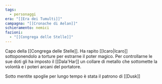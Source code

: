 ```yaml
---
tags:
  - personaggi
era: "[[Era dei Tumulti]]"
campagna: "[[Cronache di Aelan]]"
schieramento: nemici
fazioni:
  - "[[Congrega delle Stelle]]"
---
```

Capo della [[Congrega delle Stelle]]. Ha rapito [[Icaro|Icaro]] sottoponendolo a torture per estrarne il poter magico. Per controllarne le sue doti gli ha imposto il [[Dala'Har]] un collare di metallo che sottomette la volontà e i poteri arcani del portatore.

Sotto mentite spoglie per lungo tempo è stata il patrono di [[Dusk]]
